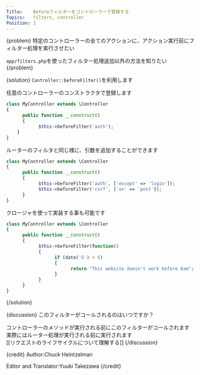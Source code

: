 ```yaml
---
Title:    Beforeフィルターをコントローラーで登録する
Topics:   filters, controller
Position: 1
---
```


{problem}
特定のコントローラーの全てのアクションに、アクション実行前にフィルター処理を実行させたい

`app/filters.php`を使ったフィルター処理追加以外の方法を知りたい
{/problem}

{solution}
`Controller::beforeFilter()`を利用します

任意のコントローラーのコンストラクタで登録します

```php
class MyController extends \Controller
{
	  public function __construct()
	  {
		    $this->beforeFilter('auth');
  	}
}
```

ルーターのフィルタと同じ様に、引数を追加することができます

```php
class MyController extends \Controller
{
	  public function __construct()
	  {
		    $this->beforeFilter('auth', ['except' => 'login']);
		    $this->beforeFilter('csrf', ['on' => 'post']);
	  }
}
```

クロージャを使って実装する事も可能です

```php
class MyController extends \Controller
{
	  public function __construct()
	  {
		    $this->beforeFilter(function()
		    {
			      if (date('G') < 6)
			      {
				        return "This website doesn't work before 6am";
			      }
		    }
	  }
}
```
{/solution}

{discussion}
このフィルターがコールされるのはいつですか？

コントローラーのメソッドが実行される前にこのフィルターがコールされます  
実際にはルーター処理が実行される前に実行されます  
[[リクエストのライフサイクルについて理解する]]
{/discussion}

{credit}
Author:Chuck Heintzelman

Editor and Translator:Yuuki Takezawa
{/credit}
